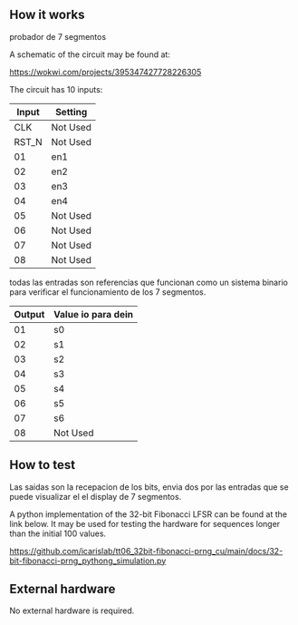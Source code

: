 <!---

This file is used to generate your project datasheet. Please fill in the information below and delete any unused
sections..

You can also include images in this folder and reference them in the markdown. Each image must be less than
512 kb in size, and the combined size of all images must be less than 1 MB.
-->

## How it works

probador de 7 segmentos

A schematic of the circuit may be found at:

https://wokwi.com/projects/395347427728226305

The circuit has 10 inputs:

| Input    | Setting                     |
| -------- | -------                     |
| CLK      | Not Used                       |
| RST_N    | Not Used                    |
| 01       | en1                    |
| 02       | en2       |
| 03       | en3               |
| 04       | en4                    |
| 05       | Not Used                    |
| 06       | Not Used                    |
| 07       | Not Used                    |
| 08       | Not Used                    |

todas las entradas son referencias que funcionan como un sistema binario para verificar el funcionamiento de los 7 segmentos. 

| Output   | Value io para dein    |
| -------- | -------     |
| 01       | s0 |
| 02       | s1 |
| 03       | s2 |
| 04       | s3 |
| 05       | s4 |
| 06       | s5 |
| 07       | s6 |
| 08       | Not Used |

## How to test

Las saidas son la recepacion de los bits, envia dos por las entradas que se puede visualizar el el display de 7 segmentos. 



A python implementation of the 32-bit Fibonacci LFSR can be found at the link below. It may be used for testing the hardware for sequences longer than the initial 100 values.

https://github.com/icarislab/tt06_32bit-fibonacci-prng_cu/main/docs/32-bit-fibonacci-prng_pythong_simulation.py

## External hardware

No external hardware is required.
